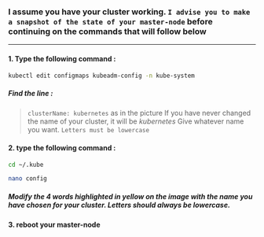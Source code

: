 ### I assume you have your cluster working. ```I advise you to make a snapshot of the state of your master-node``` before continuing on the commands that will follow below
---

#### 1. Type the following command :
```sh
kubectl edit configmaps kubeadm-config -n kube-system
```
##### Find the line : 
> ```clusterName: kubernetes``` as in the picture
If you have never changed the name of your cluster, it will be _kubernetes_
> Give whatever name you want. ```Letters must be lowercase```

#### 2. type the following command : 
```sh
cd ~/.kube 
```
```sh
nano config 
```
##### Modify the 4 words highlighted in yellow on the image with the name you have chosen for your cluster. Letters should always be lowercase.

#### 3. reboot your master-node

